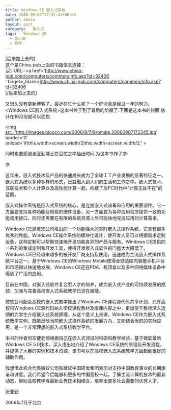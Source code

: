 ```yaml
---
title: Windows CE 嵌入式系统
date: 2006-09-07T17:32:41+00:00
author: omale
layout: post
category:   嵌入式  
tags:   Windows CE
  - 嵌入式
  - 软件
---
```

[后来加上去的]  
这个是China-pub上面的书籍信息连接：  
<img src=http://style.blogcn.com/blogcnpage/style/images/images/aurl.gif align=absbottom hspace=2 alt='::URL::' border=0><a href='http://www.china-pub.com/computers/common/info.asp?id=32406  
&#8216; target=_blank>http://www.china-pub.com/computers/common/info.asp?id=32406  
</a>[/后来加上去的]

又很久没有更新博客了。最近在忙什么呢？一个好消息是经过一年的努力,<Windows CE嵌入式系统>这本书终于到了最后的阶段了.下面是这本书的封面.估计在10月份就可以面世.

<a href='http://images.blogcn.com/2006/9/7/9/omale,20060907172345.jpg'  target='_blank' ><img src='http://images.blogcn.com/2006/9/7/9/omale,20060907172345.jpg' border='0' onload='if(this.width>screen.width/2)this.width=screen.width/2;&#8217; ></img></a>

同时也要感谢张亚勤博士在百忙之中抽出时间,为这本书作了序:

   序 

   近年来，嵌入式技术及产品的快速成长成为了全球ＩＴ产业发展的显著特征之一。嵌入式系统以多种多样的形式，日益融入到人们的生活和工作之中。嵌入式技术、互联技术和个人计算以及高性能计算一起，构建了后PC时代中“计算无处不在”的蓝图。

   嵌入式操作系统是嵌入式系统的核心，是连接嵌入式设备和应用的重要部件。它一方面要支持各种功能及规格的硬件设备，另一方面要为各种应用程序提供一致的功能调用接口，同时还需要在有限的系统资源上尽可能快地完成应用的计算需求。

   Windows CE是微软公司推出的一个功能强大的实时嵌入式操作系统，它具有很多优秀的性能。Windows CE操作系统的模块化设计，使开发人员可以根据需求定制设备，这种定制可以帮助快速地开发功能各异的产品与服务。Windows CE提供的一系列的集成定制和开发工具，使得开发嵌入式软件的门槛大大降低了。Windows CE已经越来越多的被开发厂商支持及使用，迅速成为主流嵌入式操作系统平台之一。基于Windows CE的Windows Mobile使得全球范围内智能手机平台和市场得以快速地发展，Windows CE还在PDA、机顶盒以及多种网络媒体设备中得到了广泛的应用。

   目前在中国，对嵌入式软件复合型人才的培养，成为嵌入式产业的可持续发展的瓶颈，加强与完善高校嵌入式系统教学已迫在眉睫。

   微软公司配合高校的嵌入式教学推出了Windows CE课程源代码共享计划，允许高校将Windows CE源代码纳入学校课程教材及授课内容之中，更加便于教师深入透彻的为学生介绍嵌入式系统原理。从这个意义上来讲，Windows CE作为嵌入式系统教学实例，既能反映当前嵌入式操作系统的发展方向，又能结合当前的实际应用，是一个非常理想的嵌入式系统教学平台。

   本书的作者何宗健老师根据自己在嵌入式领域的科研和教学经验，基于微软最新Windows CE 5.0技术，深入浅出地介绍了Windows CE系统的原理及开发流程，并提供了大量的实例和技术资源，该书可以在高校嵌入式系统教学方面起到很好的辅助作用。

   我想借此机会代表微软公司和微软中国研发集团表示对支持中国教育事业的长期承诺和诚意。我们希望今后能够和更多的中国高校一起，了解主流计算机技术的最新动态，帮助高校教学与最新业界技术相结合，培养出更多社会需要的优秀人才。 

   张亚勤

   2006年7月于北京
